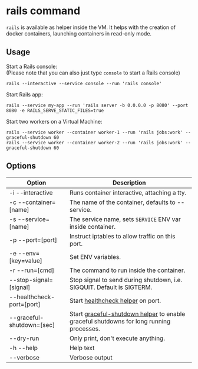 # rails command

`rails` is available as helper inside the VM. It helps with the creation of docker containers,
launching containers in read-only mode.

## Usage

Start a Rails console:  
(Please note that you can also just type `console` to start a Rails console)

```
rails --interactive --service console --run 'rails console' 
```

Start Rails app:

```
rails --service my-app --run 'rails server -b 0.0.0.0 -p 8080' --port 8080 -e RAILS_SERVE_STATIC_FILES=true
```

Start two workers on a Virtual Machine:

```
rails --service worker --container worker-1 --run 'rails jobs:work' --graceful-shutdown 60
rails --service worker --container worker-2 --run 'rails jobs:work' --graceful-shutdown 60
```

## Options

| Option                    | Description                                                                                                                                |
|---------------------------|--------------------------------------------------------------------------------------------------------------------------------------------|
| -i --interactive          | Runs container interactive, attaching a tty.                                                                                               |
| -c --container=[name]     | The name of the container, defaults to --service.                                                                                          |
| -s --service=[name]       | The service name, sets `SERVICE` ENV var inside container.                                                                                 |
| -p --port=[port]          | Instruct iptables to allow traffic on this port.                                                                                           |
| -e --env=[key=value]      | Set ENV variables.                                                                                                                         |
| -r --run=[cmd]            | The command to run inside the container.                                                                                                   |
| --stop-signal=[signal]    | Stop signal to send during shutdown, i.e. SIGQUIT. Default is SIGTERM.                                                                     |
| --healthcheck-port=[port] | Start [healthcheck helper](https://github.com/mattes/healthcheck-cmd) on port.                                                             |
| --graceful-shutdown=[sec] | Start [graceful-shutdown helper](https://github.com/mattes/gce-graceful-shutdown) to enable graceful shutdowns for long running processes. |
| --dry-run                 | Only print, don't execute anything.                                                                                                        |
| -h --help                 | Help text                                                                                                                                  |
| --verbose                 | Verbose output                                                                                                                             |

